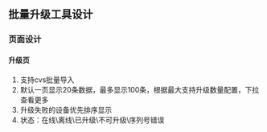 ## 批量升级工具设计

### 页面设计

#### 升级页
1. 支持cvs批量导入
2. 默认一页显示20条数据，最多显示100条，根据最大支持升级数量配置，下拉查看更多
3. 升级失败的设备优先排序显示
4. 状态：在线\离线\已升级\不可升级\序列号错误
